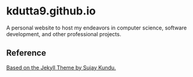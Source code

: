 # kdutta9.github.io

A personal website to host my endeavors in computer science, software development, and other professional projects.


## Reference

[Based on the Jekyll Theme by Sujay Kundu.](https://github.com/sujaykundu777/devlopr-jekyll)

